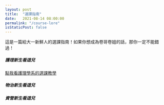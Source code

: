```yaml
---
layout: post
title:  "選課指南"
date:   2021-08-14 08:00:00
permalink: "/course-lore"
isStaticPost: false
---
```

這是一篇給大一新鮮人的選課指南！如果你想成為卷哥卷姐的話，那你一定不能錯過！

##### 護理新生看這兒
[點我看護理學系的選課教學](/B09Nursing.pdf)

##### 物治新生看這兒

##### 資管新生看這兒



